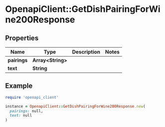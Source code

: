 # OpenapiClient::GetDishPairingForWine200Response

## Properties

| Name | Type | Description | Notes |
| ---- | ---- | ----------- | ----- |
| **pairings** | **Array&lt;String&gt;** |  |  |
| **text** | **String** |  |  |

## Example

```ruby
require 'openapi_client'

instance = OpenapiClient::GetDishPairingForWine200Response.new(
  pairings: null,
  text: null
)
```

